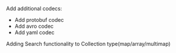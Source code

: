 
Add additional codecs:
- Add protobuf codec
- Add avro codec
- Add yaml codec

Adding Search functionality to Collection type(map/array/multimap)